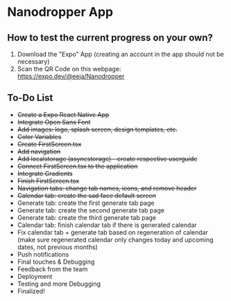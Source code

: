 # Nanodropper App

## How to test the current progress on your own?
1. Download the "Expo" App (creating an account in the app should not be necessary)
2. Scan the QR Code on this webpage: https://expo.dev/@eeja/Nanodropper

## To-Do List
* <s>Create a Expo React Native App</s>
* <s>Integrate Open Sans Font</s>
* <s>Add images: logo, splash screen, design templates, etc.</s>
* <s>Color Variables</s>
* <s>Create FirstScreen.tsx</s>
* <s>Add navigation</s>
* <s>Add localstorage (asyncstorage) - create respective userguide</s>
* <s>Connect FirstScreen.tsx to the application</s>
* <s>Integrate Gradients</s>
* <s>Finish FirstScreen.tsx</s>
* <s>Navigation tabs: change tab names, icons, and remove header</s>
* <s>Calendar tab: create the sad face default screen</s>
* Generate tab: create the first generate tab page
* Generate tab: create the second generate tab page
* Generate tab: create the third generate tab page
* Calendar tab: finish calendar tab if there is generated calendar
* Fix calendar tab + generate tab based on regeneration of calendar (make sure regenerated calendar only changes today and upcoming dates, not previous months)
* Push notifications
* Final touches & Debugging
* Feedback from the team
* Deployment
* Testing and more Debugging
* Finalized!
